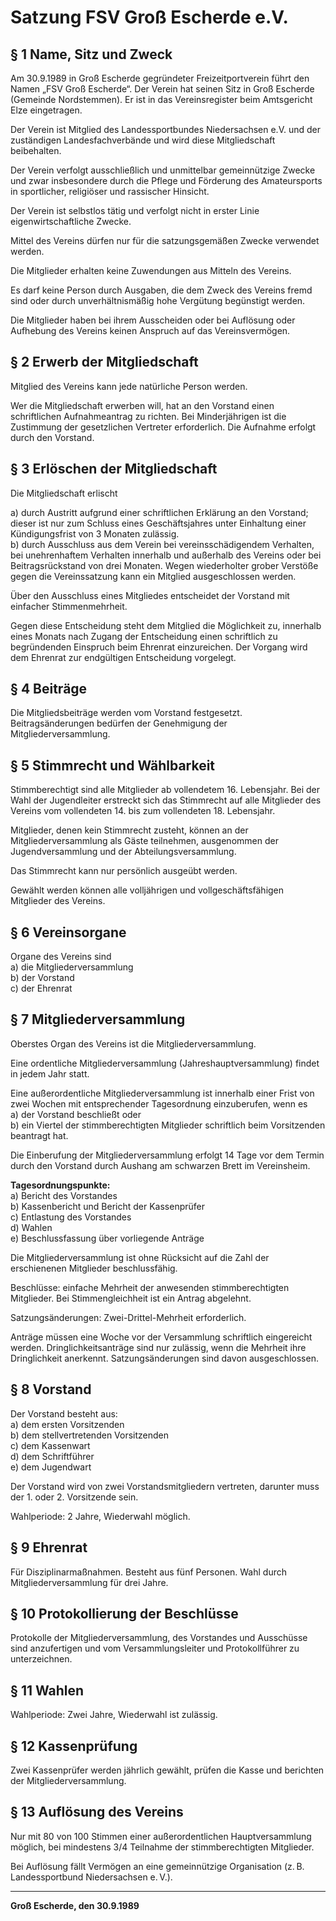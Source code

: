 
# Satzung FSV Groß Escherde e.V.

## § 1 Name, Sitz und Zweck

Am 30.9.1989 in Groß Escherde gegründeter Freizeitportverein führt den Namen „FSV Groß Escherde“. Der Verein hat seinen Sitz in Groß Escherde (Gemeinde Nordstemmen). Er ist in das Vereinsregister beim Amtsgericht Elze eingetragen.

Der Verein ist Mitglied des Landessportbundes Niedersachsen e.V. und der zuständigen Landesfachverbände und wird diese Mitgliedschaft beibehalten.

Der Verein verfolgt ausschließlich und unmittelbar gemeinnützige Zwecke und zwar insbesondere durch die Pflege und Förderung des Amateursports in sportlicher, religiöser und rassischer Hinsicht.

Der Verein ist selbstlos tätig und verfolgt nicht in erster Linie eigenwirtschaftliche Zwecke.

Mittel des Vereins dürfen nur für die satzungsgemäßen Zwecke verwendet werden.

Die Mitglieder erhalten keine Zuwendungen aus Mitteln des Vereins.

Es darf keine Person durch Ausgaben, die dem Zweck des Vereins fremd sind oder durch unverhältnismäßig hohe Vergütung begünstigt werden.

Die Mitglieder haben bei ihrem Ausscheiden oder bei Auflösung oder Aufhebung des Vereins keinen Anspruch auf das Vereinsvermögen.

## § 2 Erwerb der Mitgliedschaft

Mitglied des Vereins kann jede natürliche Person werden.

Wer die Mitgliedschaft erwerben will, hat an den Vorstand einen schriftlichen Aufnahmeantrag zu richten. Bei Minderjährigen ist die Zustimmung der gesetzlichen Vertreter erforderlich. Die Aufnahme erfolgt durch den Vorstand.

## § 3 Erlöschen der Mitgliedschaft

Die Mitgliedschaft erlischt

a) durch Austritt aufgrund einer schriftlichen Erklärung an den Vorstand; dieser ist nur zum Schluss eines Geschäftsjahres unter Einhaltung einer Kündigungsfrist von 3 Monaten zulässig.  
b) durch Ausschluss aus dem Verein bei vereinsschädigendem Verhalten, bei unehrenhaftem Verhalten innerhalb und außerhalb des Vereins oder bei Beitragsrückstand von drei Monaten. Wegen wiederholter grober Verstöße gegen die Vereinssatzung kann ein Mitglied ausgeschlossen werden.

Über den Ausschluss eines Mitgliedes entscheidet der Vorstand mit einfacher Stimmenmehrheit.

Gegen diese Entscheidung steht dem Mitglied die Möglichkeit zu, innerhalb eines Monats nach Zugang der Entscheidung einen schriftlich zu begründenden Einspruch beim Ehrenrat einzureichen. Der Vorgang wird dem Ehrenrat zur endgültigen Entscheidung vorgelegt.

## § 4 Beiträge

Die Mitgliedsbeiträge werden vom Vorstand festgesetzt. Beitragsänderungen bedürfen der Genehmigung der Mitgliederversammlung.

## § 5 Stimmrecht und Wählbarkeit

Stimmberechtigt sind alle Mitglieder ab vollendetem 16. Lebensjahr. Bei der Wahl der Jugendleiter erstreckt sich das Stimmrecht auf alle Mitglieder des Vereins vom vollendeten 14. bis zum vollendeten 18. Lebensjahr.

Mitglieder, denen kein Stimmrecht zusteht, können an der Mitgliederversammlung als Gäste teilnehmen, ausgenommen der Jugendversammlung und der Abteilungsversammlung.

Das Stimmrecht kann nur persönlich ausgeübt werden.

Gewählt werden können alle volljährigen und vollgeschäftsfähigen Mitglieder des Vereins.

## § 6 Vereinsorgane

Organe des Vereins sind  
a) die Mitgliederversammlung  
b) der Vorstand  
c) der Ehrenrat

## § 7 Mitgliederversammlung

Oberstes Organ des Vereins ist die Mitgliederversammlung.

Eine ordentliche Mitgliederversammlung (Jahreshauptversammlung) findet in jedem Jahr statt.

Eine außerordentliche Mitgliederversammlung ist innerhalb einer Frist von zwei Wochen mit entsprechender Tagesordnung einzuberufen, wenn es  
a) der Vorstand beschließt oder  
b) ein Viertel der stimmberechtigten Mitglieder schriftlich beim Vorsitzenden beantragt hat.

Die Einberufung der Mitgliederversammlung erfolgt 14 Tage vor dem Termin durch den Vorstand durch Aushang am schwarzen Brett im Vereinsheim.

**Tagesordnungspunkte:**  
a) Bericht des Vorstandes  
b) Kassenbericht und Bericht der Kassenprüfer  
c) Entlastung des Vorstandes  
d) Wahlen  
e) Beschlussfassung über vorliegende Anträge

Die Mitgliederversammlung ist ohne Rücksicht auf die Zahl der erschienenen Mitglieder beschlussfähig.

Beschlüsse: einfache Mehrheit der anwesenden stimmberechtigten Mitglieder. Bei Stimmengleichheit ist ein Antrag abgelehnt.

Satzungsänderungen: Zwei-Drittel-Mehrheit erforderlich.

Anträge müssen eine Woche vor der Versammlung schriftlich eingereicht werden. Dringlichkeitsanträge sind nur zulässig, wenn die Mehrheit ihre Dringlichkeit anerkennt. Satzungsänderungen sind davon ausgeschlossen.

## § 8 Vorstand

Der Vorstand besteht aus:  
a) dem ersten Vorsitzenden  
b) dem stellvertretenden Vorsitzenden  
c) dem Kassenwart  
d) dem Schriftführer  
e) dem Jugendwart

Der Vorstand wird von zwei Vorstandsmitgliedern vertreten, darunter muss der 1. oder 2. Vorsitzende sein.

Wahlperiode: 2 Jahre, Wiederwahl möglich.

## § 9 Ehrenrat

Für Disziplinarmaßnahmen. Besteht aus fünf Personen. Wahl durch Mitgliederversammlung für drei Jahre.

## § 10 Protokollierung der Beschlüsse

Protokolle der Mitgliederversammlung, des Vorstandes und Ausschüsse sind anzufertigen und vom Versammlungsleiter und Protokollführer zu unterzeichnen.

## § 11 Wahlen

Wahlperiode: Zwei Jahre, Wiederwahl ist zulässig.

## § 12 Kassenprüfung

Zwei Kassenprüfer werden jährlich gewählt, prüfen die Kasse und berichten der Mitgliederversammlung.

## § 13 Auflösung des Vereins

Nur mit 80 von 100 Stimmen einer außerordentlichen Hauptversammlung möglich, bei mindestens 3/4 Teilnahme der stimmberechtigten Mitglieder.

Bei Auflösung fällt Vermögen an eine gemeinnützige Organisation (z. B. Landessportbund Niedersachsen e. V.).

---

**Groß Escherde, den 30.9.1989**
